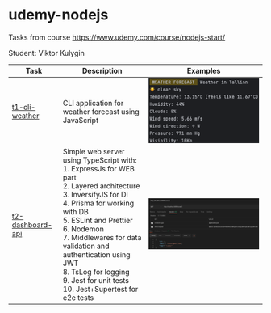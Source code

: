 # udemy-nodejs
Tasks from course https://www.udemy.com/course/nodejs-start/

Student: Viktor Kulygin

| Task                                                                                      | Description                                                                                                                                                                                                                                                                                                                                                            | Examples                                                                    |
|-------------------------------------------------------------------------------------------|------------------------------------------------------------------------------------------------------------------------------------------------------------------------------------------------------------------------------------------------------------------------------------------------------------------------------------------------------------------------|-----------------------------------------------------------------------------|
| [t1-cli-weather](https://github.com/astonone/udemy-nodejs/tree/master/t1-cli-weather)     | CLI application for weather forecast using JavaScript                                                                                                                                                                                                                                                                                                                  | ![weather forecast screenshot](/readmedata/weather-forecast-screenshot.png) |
| [t2-dashboard-api](https://github.com/astonone/udemy-nodejs/tree/master/t2-dashboard-api) | Simple web server using TypeScript with: <br> 1. ExpressJs for WEB part<br> 2. Layered architecture<br> 3. InversifyJS for DI<br> 4. Prisma for working with DB<br> 5. ESLint and Prettier<br> 6. Nodemon<br> 7. Middlewares for data validation and authentication using JWT<br> 8. TsLog for logging<br> 9. Jest for unit tests<br> 10. Jest+Supertest for e2e tests | ![get user by id API method example](/readmedata/dashboard-api-example.png) |